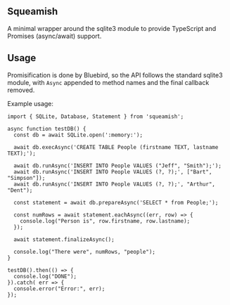## Squeamish

A minimal wrapper around the sqlite3 module to provide TypeScript and Promises (async/await) support.

## Usage

Promisification is done by Bluebird, so the API follows the standard sqlite3 module, with `Async` appended to method names and the final callback removed.

Example usage:
    
    import { SQLite, Database, Statement } from 'squeamish';
    
    async function testDB() {
      const db = await SQLite.open(':memory:');
    
      await db.execAsync('CREATE TABLE People (firstname TEXT, lastname TEXT);');
    
      await db.runAsync('INSERT INTO People VALUES ("Jeff", "Smith");');
      await db.runAsync('INSERT INTO People VALUES (?, ?);', ["Bart", "Simpson"]);
      await db.runAsync('INSERT INTO People VALUES (?, ?);', "Arthur", "Dent");
    
      const statement = await db.prepareAsync('SELECT * from People;');
    
      const numRows = await statement.eachAsync((err, row) => {
        console.log("Person is", row.firstname, row.lastname);
      });
    
      await statement.finalizeAsync();
    
      console.log("There were", numRows, "people");
    }
    
    testDB().then(() => {
      console.log("DONE");
    }).catch( err => {
      console.error("Error:", err);
    });
    
